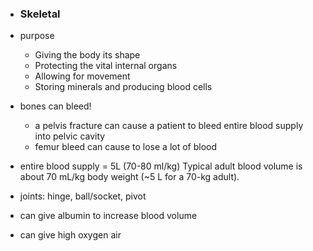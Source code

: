 * ### Skeletal
* purpose
    * Giving the body its shape
    * Protecting the vital internal organs
    * Allowing for movement
    * Storing minerals and producing blood cells

* bones can bleed!
    * a pelvis fracture can cause a patient to bleed entire blood supply into pelvic cavity
    * femur bleed can cause to lose a lot of blood



* entire blood supply = 5L (70-80 ml/kg)
Typical adult blood volume is about 70 mL/kg body weight (~5 L for a 70-kg adult).


* joints: hinge, ball/socket, pivot



* can give albumin to increase blood volume
* can give high oxygen air